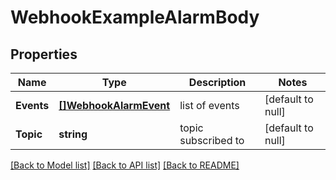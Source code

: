 # WebhookExampleAlarmBody

## Properties
Name | Type | Description | Notes
------------ | ------------- | ------------- | -------------
**Events** | [**[]WebhookAlarmEvent**](webhook_alarm_event.md) | list of events | [default to null]
**Topic** | **string** | topic subscribed to | [default to null]

[[Back to Model list]](../README.md#documentation-for-models) [[Back to API list]](../README.md#documentation-for-api-endpoints) [[Back to README]](../README.md)

